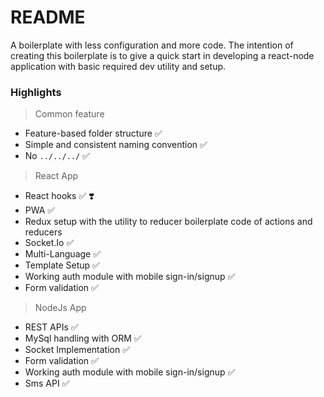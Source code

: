 # README #


A boilerplate with less configuration and more code. The intention of creating this boilerplate is to give a quick start in developing a react-node application with basic required dev utility and setup. 

### Highlights



> Common feature

- Feature-based folder structure :white_check_mark:
- Simple and consistent naming convention :white_check_mark:
- No `../../../` :white_check_mark: 

> React App 

- React hooks :white_check_mark: :heavy_heart_exclamation:
- PWA :white_check_mark: 
- Redux setup with the utility to reducer boilerplate code of actions and reducers
- Socket.Io :white_check_mark:
- Multi-Language :white_check_mark:
- Template Setup :white_check_mark:
- Working auth module with mobile sign-in/signup :white_check_mark:
- Form validation :white_check_mark:

> NodeJs App

- REST APIs :white_check_mark:
- MySql handling with ORM :white_check_mark:
- Socket Implementation :white_check_mark:
- Form validation :white_check_mark:
- Working auth module with mobile sign-in/signup :white_check_mark:
- Sms API :white_check_mark:


